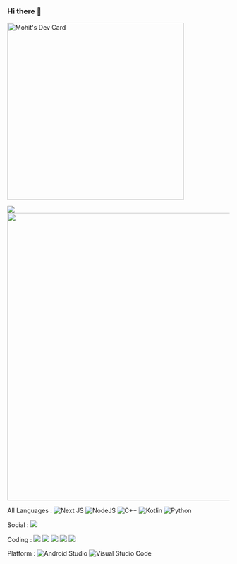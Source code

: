 ### Hi there 👋

<!--
**MOHIT-4o4/MOHIT-4o4** is a ✨ _special_ ✨ repository because its `README.md` (this file) appears on your GitHub profile.

Here are some ideas to get you started:

- 🔭 I’m currently working on ...
- 🌱 I’m currently learning 
- 👯 I’m looking to collaborate on ...
- 🤔 I’m looking for help with ...
- 💬 Ask me about ...
- 📫 How to reach me: ...
- 😄 Pronouns: ...
- ⚡ Fun fact: ...
-->
<a href="https://app.daily.dev/Mohit_404"><img src="https://api.daily.dev/devcards/94a86556ace648df8d9bdbc1e389e75a.png?r=a6o" width="400" alt="Mohit's Dev Card"/></a>


<a><img src ="https://github-readme-stats.vercel.app/api/top-langs/?username=MOHIT-4o4&theme=buefy"></a>
<a><img src ="https://github-readme-stats.vercel.app/api?username=MOHIT-4o4&show_icons=true&theme=tokyonight" width="650"></a>

  
  
  All Languages : 
![Next JS](https://img.shields.io/badge/Next-black?style=for-the-badge&logo=next.js&logoColor=white)
![NodeJS](https://img.shields.io/badge/node.js-6DA55F?style=for-the-badge&logo=node.js&logoColor=white)
![C++](https://img.shields.io/badge/c++-%2300599C.svg?style=for-the-badge&logo=c%2B%2B&logoColor=white)
![Kotlin](https://img.shields.io/badge/kotlin-%230095D5.svg?style=for-the-badge&logo=kotlin&logoColor=white)
![Python](https://img.shields.io/badge/python-3670A0?style=for-the-badge&logo=python&logoColor=ffdd54)

Social : 
<a href="https://www.linkedin.com/in/mohit-malviya-a83714216/"> <img src="https://img.shields.io/badge/linkedin-%230077B5.svg?style=for-the-badge&logo=linkedin&logoColor=white"></a>

Coding : 
<a href="https://www.hackerrank.com/Mohit_404"> <img src="https://img.shields.io/badge/-Hackerrank-2EC866?style=for-the-badge&logo=HackerRank&logoColor=white"></a>
<a href="https://www.codechef.com/users/m0hit_404"> <img src="https://img.shields.io/badge/CodeChef-%23964B00.svg?style=for-the-badge&logo=CodeChef&logoColor=white"></a>
<a href="https://www.hackerearth.com/@9685mohit"><img src="https://img.shields.io/badge/HackerEarth-%232C3454.svg?style=for-the-badge&logo=HackerEarth&logoColor=Blue"></a>
<a href="https://codeforces.com/profile/Mohit.404"><img src="https://img.shields.io/badge/Codeforces-445f9d?style=for-the-badge&logo=Codeforces&logoColor=white"></a>
<a href="https://leetcode.com/Mohit_404/"> <img src="https://img.shields.io/badge/LeetCode-000000?style=for-the-badge&logo=LeetCode&logoColor=#d16c06"></a>

Platform : 
![Android Studio](https://img.shields.io/badge/Android%20Studio-3DDC84.svg?style=for-the-badge&logo=android-studio&logoColor=white)
![Visual Studio Code](https://img.shields.io/badge/Visual%20Studio%20Code-0078d7.svg?style=for-the-badge&logo=visual-studio-code&logoColor=white)

  
  

  

  
